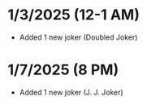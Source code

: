 1/3/2025 (12-1 AM)
==================
* Added 1 new joker (Doubled Joker)
  
1/7/2025 (8 PM)
===============
* Added 1 new joker (J. J. Joker)
